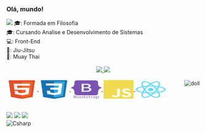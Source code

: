 ### Olá, mundo!

<img src="https://github.blog/wp-content/uploads/2018/10/46896184-b679fc80-ce30-11e8-88bf-921e9b788f7c.gif?resize=200%2C200" />
🎓: Formada em Filosofia <br />
🎓: Cursando Analise e Desenvolvimento de Sistemas <br /> 
💻: Front-End <br />
🥋: Jiu-Jitsu <br />
🥊: Muay Thai <br />
<br />
<div align="center">
  <a href="https://github.com/Musial-dev">
  <img height="180em" src="https://github-readme-stats.vercel.app/api?username=Musial-dev&show_icons=true&theme=radical&include_all_commits=true&count_private=true"/>
  <img height="180em" src="https://github-readme-stats.vercel.app/api/top-langs/?username=Musial-dev&layout=compact&langs_count=7&theme=radical"/>
</div>

 <div style="display: inline_block"><br>
 <img align="center" alt="HTML" height="50" width="80" src="https://raw.githubusercontent.com/devicons/devicon/master/icons/html5/html5-original.svg">
 <img align="center" alt="CSS" height="50" width="80" src="https://raw.githubusercontent.com/devicons/devicon/master/icons/css3/css3-original.svg">  
 <img align="center" alt="bootstrp" height="50" width="80" src="https://raw.githubusercontent.com/devicons/devicon/9f4f5cdb393299a81125eb5127929ea7bfe42889/icons/bootstrap/bootstrap-plain-wordmark.svg">
 <img align="center" alt="Js" height="50" width="80" src="https://raw.githubusercontent.com/devicons/devicon/master/icons/javascript/javascript-plain.svg">
 <img align="center" alt="react" height="50" width="80" src="https://raw.githubusercontent.com/devicons/devicon/2ae2a900d2f041da66e950e4d48052658d850630/icons/react/react-original.svg">
   
  <img align="right" alt="doll" height="150" src="https://uploaddeimagens.com.br/images/003/542/497/full/download20211104123250.png">
  </div>
  
  <br>
  <br>
  <div>
   <a href="https://www.linkedin.com/in/musial-dev" target="_blank"><img src="https://img.shields.io/badge/-LinkedIn-%230077B5?style=for-the-badge&logo=linkedin&logoColor=white" target="_blank"></a> 
   <a href = "mailto:luanamusial@hotmail.com"><img src="https://img.shields.io/badge/Microsoft_Outlook-0078D4?style=for-the-badge&logo=microsoft-outlook&logoColor=white"" target="_blank"></a>
    <a href="https://wa.link/ez0eb9" target="_blank"><img src="https://img.shields.io/badge/WhatsApp-25D366?style=for-the-badge&logo=whatsapp&logoColor=white" target="_blank"></a> 
    <br>
  <img align="center" alt="Csharp" height="30" width="150" src="https://komarev.com/ghpvc/?username=Musial-dev&color=red" alt="Musial-dev" /> <br>
 </div>
